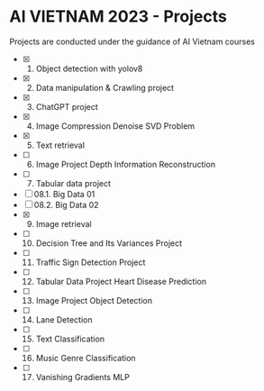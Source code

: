 # AI VIETNAM 2023 - Projects
Projects are conducted under the guidance of AI Vietnam courses

- [x] 01. Object detection with yolov8
- [x] 02. Data manipulation & Crawling project
- [x] 03. ChatGPT project
- [x] 04. Image Compression Denoise SVD Problem
- [x] 05. Text retrieval
- [ ] 06. Image Project Depth Information Reconstruction
- [ ] 07. Tabular data project
- [ ] 08.1. Big Data 01
- [ ] 08.2. Big Data 02
- [x] 09. Image retrieval
- [ ] 10. Decision Tree and Its Variances Project
- [ ] 11. Traffic Sign Detection Project
- [ ] 12. Tabular Data Project Heart Disease Prediction
- [ ] 13. Image Project Object Detection
- [ ] 14. Lane Detection
- [ ] 15. Text Classification
- [ ] 16. Music Genre Classification
- [ ] 17. Vanishing Gradients MLP
